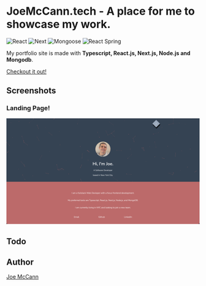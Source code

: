 # JoeMcCann.tech - A place for me to showcase my work.
![React](https://img.shields.io/badge/React-17.0.1-61dafb)
![Next](https://img.shields.io/badge/Next.js-%5E10.1.3-0baf7c)
![Mongoose](https://img.shields.io/badge/Mongoose-%5E5.12.3-0baf7c)
![React Spring](https://img.shields.io/badge/ReactSpring-%5E9.1.0-82adc9)

My portfolio site is made with **Typescript, React.js, Next.js, Node.js and Mongodb**.

[Checkout it out!](http://joemccann.tech)

## Screenshots

### Landing Page!
<img src="https://raw.githubusercontent.com/the-rabblerouser/McCann-Portfolio/main/public/images/Screen%20Shot%202021-12-08%20at%204.21.29%20PM.png" />

## Todo

## Author

[Joe McCann](https://www.linkedin.com/in/joseph-mccann-77402a88/)
